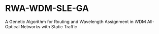# RWA-WDM-SLE-GA
A Genetic Algorithm for Routing and Wavelength Assignment in WDM All-Optical Networks with Static Traffic
